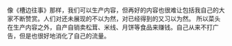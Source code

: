 像《槽边往事》那样，我们可以生产内容，但再好的内容也很难让包括我自己的大家不断赞赏。人们对还未展现的不以为然，对已经得到的又习以为然。
所以菜头在生产内容之外，自产自销卖松茸、米线、月饼等食品来赚钱。自己从来不打广告，但是也很好地消化了自己的流量。